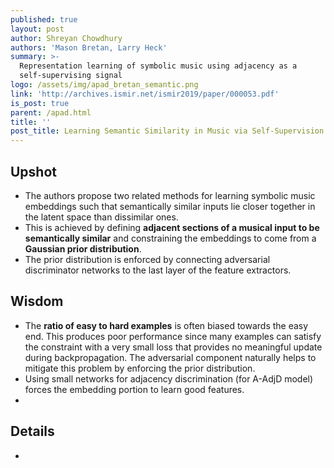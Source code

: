 ```yaml
---
published: true
layout: post
author: Shreyan Chowdhury
authors: 'Mason Bretan, Larry Heck'
summary: >-
  Representation learning of symbolic music using adjacency as a
  self-supervising signal
logo: /assets/img/apad_bretan_semantic.png
link: 'http://archives.ismir.net/ismir2019/paper/000053.pdf'
is_post: true
parent: /apad.html
title: ''
post_title: Learning Semantic Similarity in Music via Self-Supervision
---
```

## Upshot
- The authors propose two related methods for learning symbolic music embeddings such that semantically similar inputs lie closer together in the latent space than dissimilar ones.
- This is achieved by defining **adjacent sections of a musical input to be semantically similar** and constraining the embeddings to come from a **Gaussian prior distribution**.
- The prior distribution is enforced by connecting adversarial discriminator networks to the last layer of the feature extractors. 

## Wisdom
- The **ratio of easy to hard examples** is often biased towards the easy end. This produces poor performance since many examples can satisfy the constraint with a very small loss that provides no meaningful update during backpropagation. The adversarial component naturally helps to mitigate this problem by enforcing the prior distribution.
- Using small networks for adjacency discrimination (for A-AdjD model) forces the embedding portion to learn good features.
- 

## Details
-
